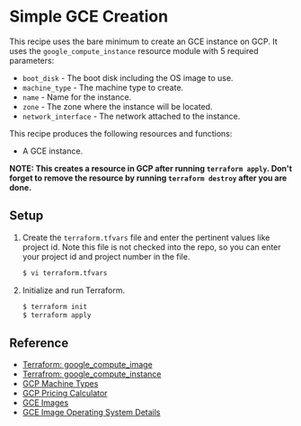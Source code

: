 # Simple GCE Creation

This recipe uses the bare minimum to create an GCE instance on GCP. It uses the `google_compute_instance` resource module with 5 required parameters:

* `boot_disk` - The boot disk including the OS image to use.
* `machine_type` - The machine type to create.
* `name` - Name for the instance.
* `zone` - The zone where the instance will be located.
* `network_interface` - The network attached to the instance.

This recipe produces the following resources and functions:

* A GCE instance.

**NOTE: This creates a resource in GCP after running `terraform apply`. Don't forget to remove the resource by running `terraform destroy` after you are done.**

## Setup

1. Create the `terraform.tfvars` file and enter the pertinent values like project id. Note this file is not checked into the repo, so you can enter your project id and project number in the file.

   ```bash
   $ vi terraform.tfvars
   ```
1. Initialize and run Terraform.

   ```bash
   $ terraform init
   $ terraform apply
   ```

## Reference

* [Terraform: google_compute_image](https://www.terraform.io/docs/providers/google/r/compute_image.html)
* [Terrafrom: google_compute_instance](https://www.terraform.io/docs/providers/google/r/compute_instance.html)
* [GCP Machine Types](https://cloud.google.com/compute/docs/machine-types)
* [GCP Pricing Calculator](https://cloud.google.com/products/calculator)
* [GCE Images](https://cloud.google.com/compute/docs/images)
* [GCE Image Operating System Details](https://cloud.google.com/compute/docs/images/os-details)

